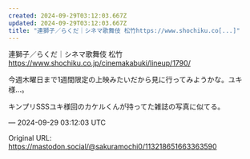 ```yaml
---
created: 2024-09-29T03:12:03.667Z
updated: 2024-09-29T03:12:03.667Z
title: "連獅子／らくだ｜シネマ歌舞伎 松竹https://www.shochiku.co[...]"
---
```


<p>連獅子／らくだ｜シネマ歌舞伎 松竹<br /><a href="https://www.shochiku.co.jp/cinemakabuki/lineup/1790/" target="_blank" rel="nofollow noopener" translate="no"><span class="invisible">https://www.</span><span class="ellipsis">shochiku.co.jp/cinemakabuki/li</span><span class="invisible">neup/1790/</span></a></p><p>今週木曜日まで1週間限定の上映みたいだから見に行ってみようかな。ユキ様…。</p><p>キンプリSSSユキ様回のカケルくんが持ってた雑誌の写真に似てる。</p>

&mdash; 2024-09-29 03:12:03 UTC

Original URL: https://mastodon.social/@sakuramochi0/113218651663363590

